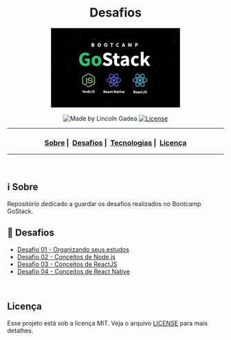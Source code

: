 <h1 align="center">Desafios</h1>
<p align="center">
  <img src="assets/logo.jpg" width="300" heigth="300">
</p>


<p align="center">
  <img alt="Made by Lincoln Gadea" src="https://img.shields.io/badge/Made%20By-Lincoln%20Gadea-informational">
  
  <a href="license.md">
  <img alt="License" src="https://img.shields.io/badge/license-MIT-informational">
  </a>
</p>

___

<h3 align="center">
  <a href="#information_source-sobre">Sobre</a>&nbsp;|&nbsp;
  <a href="#book-desafios">Desafios</a>&nbsp;|&nbsp;
  <a href="#rocket-tecnologias-frameworks-dependencias">Tecnologias</a>&nbsp;|&nbsp;
  <a href="#licença">Licença</a>
</h3>

___

<br>

## :information_source: Sobre

Repositório dedicado a guardar os desafios realizados no Bootcamp GoStack.

## :book: Desafios

- [Desafio 01 - Organizando seus estudos](https://www.notion.so/f99e00cfffc7416fbaafd6a6b805d441?v=f130b8e037204153af459b3f5ec57fad)
- [Desafio 02 - Conceitos de Node.js](https://github.com/lincolngadea/desafio2-nodejs-bootcamp)
- [Desafio 03 - Conceitos de ReactJS](https://github.com/lincolngadea/desafio3-reactjs-bootcamp)
- [Desafio 04 - Conceitos de React Native](https://github.com/lincolngadea/desafio4-reactnative-bootcamp)

<br>

## Licença 

Esse projeto está sob a licença MIT. Veja o arquivo [LICENSE](LICENSE) para mais detalhes.
